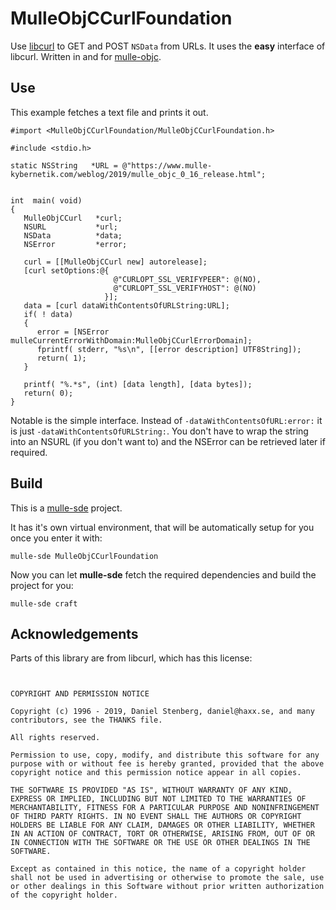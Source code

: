 # MulleObjCCurlFoundation


Use [libcurl](https://curl.haxx.se) to GET and POST `NSData` from URLs.
It uses the **easy**  interface of libcurl.
Written in and for [mulle-objc](//mulle-objc.github.io).


## Use


This example fetches a text file and prints it out.

```
#import <MulleObjCCurlFoundation/MulleObjCCurlFoundation.h>

#include <stdio.h>

static NSString   *URL = @"https://www.mulle-kybernetik.com/weblog/2019/mulle_objc_0_16_release.html";


int  main( void)
{
   MulleObjCCurl   *curl;
   NSURL           *url;
   NSData          *data;
   NSError         *error;

   curl = [[MulleObjCCurl new] autorelease];
   [curl setOptions:@{
                       @"CURLOPT_SSL_VERIFYPEER": @(NO),
                       @"CURLOPT_SSL_VERIFYHOST": @(NO)
                     }];
   data = [curl dataWithContentsOfURLString:URL];
   if( ! data)
   {
      error = [NSError mulleCurrentErrorWithDomain:MulleObjCCurlErrorDomain];
      fprintf( stderr, "%s\n", [[error description] UTF8String]);
      return( 1);
   }

   printf( "%.*s", (int) [data length], [data bytes]);
   return( 0);
}
```

Notable is the simple interface. Instead of `-dataWithContentsOfURL:error:` it
is just `-dataWithContentsOfURLString:`. You don't have to wrap the string
into an NSURL (if you don't want to) and the NSError can be retrieved later
if required.


## Build

This is a [mulle-sde](https://mulle-sde.github.io/) project.

It has it's own virtual environment, that will be automatically setup for you
once you enter it with:

```
mulle-sde MulleObjCCurlFoundation
```

Now you can let **mulle-sde** fetch the required dependencies and build the
project for you:

```
mulle-sde craft
```

## Acknowledgements

Parts of this library are from libcurl, which has this license:

```


COPYRIGHT AND PERMISSION NOTICE

Copyright (c) 1996 - 2019, Daniel Stenberg, daniel@haxx.se, and many contributors, see the THANKS file.

All rights reserved.

Permission to use, copy, modify, and distribute this software for any purpose with or without fee is hereby granted, provided that the above copyright notice and this permission notice appear in all copies.

THE SOFTWARE IS PROVIDED "AS IS", WITHOUT WARRANTY OF ANY KIND, EXPRESS OR IMPLIED, INCLUDING BUT NOT LIMITED TO THE WARRANTIES OF MERCHANTABILITY, FITNESS FOR A PARTICULAR PURPOSE AND NONINFRINGEMENT OF THIRD PARTY RIGHTS. IN NO EVENT SHALL THE AUTHORS OR COPYRIGHT HOLDERS BE LIABLE FOR ANY CLAIM, DAMAGES OR OTHER LIABILITY, WHETHER IN AN ACTION OF CONTRACT, TORT OR OTHERWISE, ARISING FROM, OUT OF OR IN CONNECTION WITH THE SOFTWARE OR THE USE OR OTHER DEALINGS IN THE SOFTWARE.

Except as contained in this notice, the name of a copyright holder shall not be used in advertising or otherwise to promote the sale, use or other dealings in this Software without prior written authorization of the copyright holder.
```

